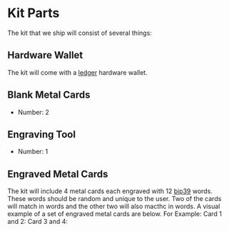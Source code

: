# Kit Parts
The kit that we ship will consist of several things:
## Hardware Wallet
The kit will come with a [ledger](https://www.ledger.com/) hardware wallet.
## Blank Metal Cards
* Number: 2
## Engraving Tool
* Number: 1
## Engraved Metal Cards
The kit will include 4 metal cards each engraved with 12  [bip39](https://github.com/bitcoin/bips/blob/master/bip-0039/bip-0039-wordlists.md) words. These words should be random and unique to the user. Two of the cards will match in words and the other two will also macthc in words. A visual example of a set of engraved metal cards are below.
For Example:
Card 1 and 2:
Card 3 and 4:
